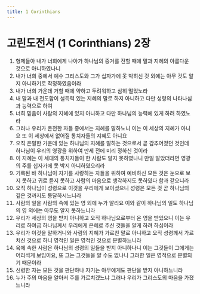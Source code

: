 ```yaml
---
title: 1 Corinthians
---
```


# 고린도전서 (1 Corinthians) 2장
1. 형제들아 내가 너희에게 나아가 하나님의 증거를 전할 때에 말과 지혜의 아름다운 것으로 아니하였나니
1. 내가 너희 중에서 예수 그리스도와 그가 십자가에 못 박히신 것 외에는 아무 것도 알지 아니하기로 작정하였음이라
1. 내가 너희 가운데 거할 때에 약하고 두려워하고 심히 떨었노라
1. 내 말과 내 전도함이 설득력 있는 지혜의 말로 하지 아니하고 다만 성령의 나타나심과 능력으로 하여
1. 너희 믿음이 사람의 지혜에 있지 아니하고 다만 하나님의 능력에 있게 하려 하였노라
1. 그러나 우리가 온전한 자들 중에서는 지혜를 말하노니 이는 이 세상의 지혜가 아니요 또 이 세상에서 없어질 통치자들의 지혜도 아니요
1. 오직 은밀한 가운데 있는 하나님의 지혜를 말하는 것으로서 곧 감추어졌던 것인데 하나님이 우리의 영광을 위하여 만세 전에 미리 정하신 것이라
1. 이 지혜는 이 세대의 통치자들이 한 사람도 알지 못하였나니 만일 알았더라면 영광의 주를 십자가에 못 박지 아니하였으리라
1. 기록된 바 하나님이 자기를 사랑하는 자들을 위하여 예비하신 모든 것은 눈으로 보지 못하고 귀로 듣지 못하고 사람의 마음으로 생각하지도 못하였다 함과 같으니라
1. 오직 하나님이 성령으로 이것을 우리에게 보이셨으니 성령은 모든 것 곧 하나님의 깊은 것까지도 통달하시느니라
1. 사람의 일을 사람의 속에 있는 영 외에 누가 알리요 이와 같이 하나님의 일도 하나님의 영 외에는 아무도 알지 못하느니라
1. 우리가 세상의 영을 받지 아니하고 오직 하나님으로부터 온 영을 받았으니 이는 우리로 하여금 하나님께서 우리에게 은혜로 주신 것들을 알게 하려 하심이라
1. 우리가 이것을 말하거니와 사람의 지혜가 가르친 말로 아니하고 오직 성령께서 가르치신 것으로 하니 영적인 일은 영적인 것으로 분별하느니라
1. 육에 속한 사람은 하나님의 성령의 일들을 받지 아니하나니 이는 그것들이 그에게는 어리석게 보임이요, 또 그는 그것들을 알 수도 없나니 그러한 일은 영적으로 분별되기 때문이라
1. 신령한 자는 모든 것을 판단하나 자기는 아무에게도 판단을 받지 아니하느니라
1. 누가 주의 마음을 알아서 주를 가르치겠느냐 그러나 우리가 그리스도의 마음을 가졌느니라